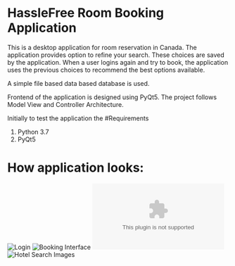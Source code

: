 # HassleFree Room Booking Application

This is a desktop application for room reservation in Canada. The application provides option to refine your search. These choices are saved by the application. When a user logins again and try to book, the  application uses the previous choices to recommend the best options available.

A simple file based data based database is used.

Frontend of the application is designed using PyQt5.
The project follows Model View and Controller Architecture.

Initially to test the application the 
#Requirements
1. Python 3.7
2. PyQt5

# How application looks:
![Login](https://github.com/Sumit1673/Room-Reservation-system-Python-PyQt5/blob/master/chillo_login.PNG)
![Booking Interface](https://github.com/Sumit1673/Room-Reservation-system-Python-PyQt5/blob/master/chillobookinginterface.PNG)
![Hotel Database](https://github.com/Sumit1673/Room-Reservation-system-Python-PyQt5/blob/master/city_hotel_database.csv)
![Hotel Search Images](https://github.com/Sumit1673/Room-Reservation-system-Python-PyQt5/blob/master/chillo_hoteldisplay.PNG?raw=true)


